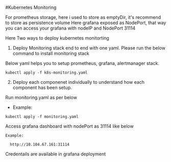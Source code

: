 #Kubernetes Monitoring 

For prometheus storage, here i used to store as emptyDir, it's recommend to store as persistence volume 
Here grafana exposed as NodePort, that way you can access your grafana with nodeIP and NodePort 31114 

Here Two ways to deploy kubernetes monitorting

1. Deploy Monitoring stack end to end with one yaml. Please run the below command to install monitoring stack 

Below yaml helps you to setup prometheus, grafana, alertmanager stack. 
```
kubectl apply -f k8s-monitoring.yaml
``` 

2. Deploy each componenet individually to understand how each component has been setup.

Run monitoring.yaml as per below

- Example:
```
kubectl apply -f monitoring.yaml
```

Access grafana dashboard with nodePort as 31114 like below 

```
Example:

  http://10.104.67.161:31114
```

Credentails are available in grafana deployment
